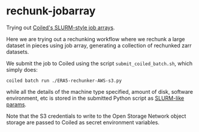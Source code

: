 # rechunk-jobarray

Trying out [Coiled's SLURM-style job arrays](https://docs.coiled.io/blog/slurm-job-arrays.html).

Here we are trying out a rechunking workflow where we rechunk a large dataset in pieces using job array, generating a collection of rechunked zarr datasets.   

We submit the job to Coiled using the script `submit_coiled_batch.sh`, which simply does:
```
coiled batch run ./ERA5-rechunker-AWS-s3.py
```
while all the details of the machine type specified, amount of disk, software environment, etc is stored in the submitted Python script as [SLURM-like params](https://github.com/OpenScienceComputing/rechunk-jobarray/blob/main/ERA5-rechunker-AWS.py#L4-L12). 

Note that the S3 credentials to write to the Open Storage Network object storage are passed to Coiled as secret environment variables. 

